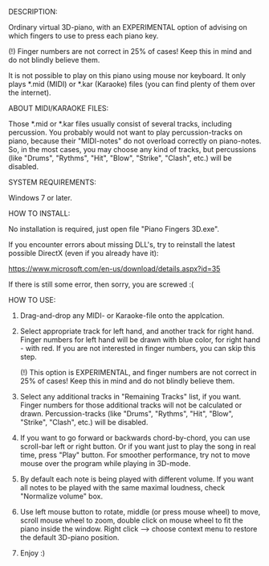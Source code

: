 DESCRIPTION:

Ordinary virtual 3D-piano, with an EXPERIMENTAL option of advising on which fingers to use to press each piano key.

(!) Finger numbers are not correct in 25% of cases!  Keep this in mind and do not blindly believe them.

It is not possible to play on this piano using mouse nor keyboard.  It only plays *.mid (MIDI) or *.kar (Karaoke) files (you can find plenty of them over the internet).


ABOUT MIDI/KARAOKE FILES:

Those *.mid or *.kar files usually consist of several tracks, including percussion.  You probably would not want to play percussion-tracks on piano, because their "MIDI-notes" do not overload correctly on piano-notes.  So, in the most cases, you may choose any kind of tracks, but percussions (like "Drums", "Rythms", "Hit", "Blow", "Strike", "Clash", etc.) will be disabled.


SYSTEM REQUIREMENTS:

Windows 7 or later.


HOW TO INSTALL:

No installation is required, just open file "Piano Fingers 3D.exe".

If you encounter errors about missing DLL's, try to reinstall the latest possible DirectX (even if you already have it):

https://www.microsoft.com/en-us/download/details.aspx?id=35

If there is still some error, then sorry, you are screwed :(


HOW TO USE:

1. Drag-and-drop any MIDI- or Karaoke-file onto the applcation.

2. Select appropriate track for left hand, and another track for right hand.  Finger numbers for left hand will be drawn with blue color, for right hand - with red.  If you are not interested in finger numbers, you can skip this step.

   (!) This option is EXPERIMENTAL, and finger numbers are not correct in 25% of cases!  Keep this in mind and do not blindly believe them.

3. Select any additional tracks in "Remaining Tracks" list, if you want.  Finger numbers for those additional tracks will not be calculated or drawn.  Percussion-tracks (like "Drums", "Rythms", "Hit", "Blow", "Strike", "Clash", etc.) will be disabled.

4. If you want to go forward or backwards chord-by-chord, you can use scroll-bar left or right button.  Or if you want just to play the song in real time, press "Play" button.  For smoother performance, try not to move mouse over the program while playing in 3D-mode.

5. By default each note is being played with different volume.  If you want all notes to be played with the same maximal loudness, check "Normalize volume" box.

6. Use left mouse button to rotate, middle (or press mouse wheel) to move, scroll mouse wheel to zoom, double click on mouse wheel to fit the piano inside the window.  Right click --> choose context menu to restore the default 3D-piano position.

7. Enjoy :)